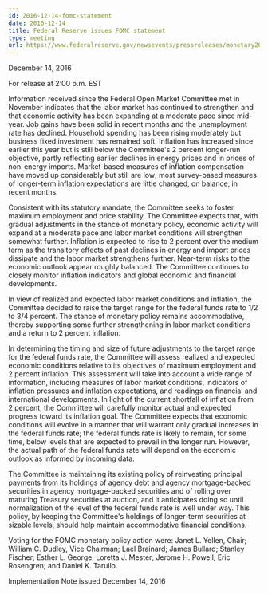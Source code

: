 ```yaml
---
id: 2016-12-14-fomc-statement
date: 2016-12-14
title: Federal Reserve issues FOMC statement
type: meeting
url: https://www.federalreserve.gov/newsevents/pressreleases/monetary20161214a.htm
---
```


December 14, 2016

For release at 2:00 p.m. EST

Information received since the Federal Open Market Committee met in November indicates that the labor market has continued to strengthen and that economic activity has been expanding at a moderate pace since mid-year. Job gains have been solid in recent months and the unemployment rate has declined. Household spending has been rising moderately but business fixed investment has remained soft. Inflation has increased since earlier this year but is still below the Committee's 2 percent longer-run objective, partly reflecting earlier declines in energy prices and in prices of non-energy imports. Market-based measures of inflation compensation have moved up considerably but still are low; most survey-based measures of longer-term inflation expectations are little changed, on balance, in recent months.

Consistent with its statutory mandate, the Committee seeks to foster maximum employment and price stability. The Committee expects that, with gradual adjustments in the stance of monetary policy, economic activity will expand at a moderate pace and labor market conditions will strengthen somewhat further. Inflation is expected to rise to 2 percent over the medium term as the transitory effects of past declines in energy and import prices dissipate and the labor market strengthens further. Near-term risks to the economic outlook appear roughly balanced. The Committee continues to closely monitor inflation indicators and global economic and financial developments.

In view of realized and expected labor market conditions and inflation, the Committee decided to raise the target range for the federal funds rate to 1/2 to 3/4 percent. The stance of monetary policy remains accommodative, thereby supporting some further strengthening in labor market conditions and a return to 2 percent inflation.

In determining the timing and size of future adjustments to the target range for the federal funds rate, the Committee will assess realized and expected economic conditions relative to its objectives of maximum employment and 2 percent inflation. This assessment will take into account a wide range of information, including measures of labor market conditions, indicators of inflation pressures and inflation expectations, and readings on financial and international developments. In light of the current shortfall of inflation from 2 percent, the Committee will carefully monitor actual and expected progress toward its inflation goal. The Committee expects that economic conditions will evolve in a manner that will warrant only gradual increases in the federal funds rate; the federal funds rate is likely to remain, for some time, below levels that are expected to prevail in the longer run. However, the actual path of the federal funds rate will depend on the economic outlook as informed by incoming data.

The Committee is maintaining its existing policy of reinvesting principal payments from its holdings of agency debt and agency mortgage-backed securities in agency mortgage-backed securities and of rolling over maturing Treasury securities at auction, and it anticipates doing so until normalization of the level of the federal funds rate is well under way. This policy, by keeping the Committee's holdings of longer-term securities at sizable levels, should help maintain accommodative financial conditions.

Voting for the FOMC monetary policy action were: Janet L. Yellen, Chair; William C. Dudley, Vice Chairman; Lael Brainard; James Bullard; Stanley Fischer; Esther L. George; Loretta J. Mester; Jerome H. Powell; Eric Rosengren; and Daniel K. Tarullo.

Implementation Note issued December 14, 2016